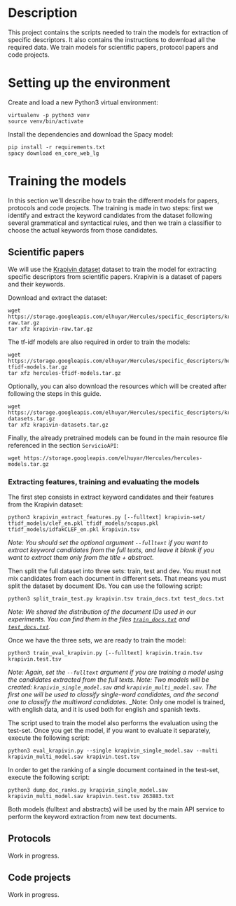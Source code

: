 # Description

This project contains the scripts needed to train the models for extraction of specific descriptors. It also contains the instructions to download all the required data. We train models for scientific papers, protocol papers and code projects.


# Setting up the environment

Create and load a new Python3 virtual environment:

```
virtualenv -p python3 venv
source venv/bin/activate
```

Install the dependencies and download the Spacy model:

```
pip install -r requirements.txt
spacy download en_core_web_lg
```

# Training the models

In this section we'll describe how to train the different models for papers, protocols and code projects. The training is made in two steps: first we identify and extract the keyword candidates from the dataset following several grammatical and syntactical rules, and then we train a classifier to choose the actual keywords from those candidates.


## Scientific papers

We will use the [Krapivin dataset](https://github.com/boudinfl/krapivin-2009-pre) dataset to train the model for extracting specific descriptors from scientific papers. Krapivin is a dataset of papers and their keywords.

Download and extract the dataset:

```
wget https://storage.googleapis.com/elhuyar/Hercules/specific_descriptors/krapivin-raw.tar.gz
tar xfz krapivin-raw.tar.gz
```

The tf-idf models are also required in order to train the models:

```
wget https://storage.googleapis.com/elhuyar/Hercules/specific_descriptors/hercules-tfidf-models.tar.gz
tar xfz hercules-tfidf-models.tar.gz
```

Optionally, you can also download the resources which will be created after following the steps in this guide.

```
wget https://storage.googleapis.com/elhuyar/Hercules/specific_descriptors/krapivin-datasets.tar.gz
tar xfz krapivin-datasets.tar.gz
```

Finally, the already pretrained models can be found in the main resource file referenced in the section `ServicioAPI`:

```
wget https://storage.googleapis.com/elhuyar/Hercules/hercules-models.tar.gz
```

### Extracting features, training and evaluating the models

The first step consists in extract keyword candidates and their features from the Krapivin dataset:

```
python3 krapivin_extract_features.py [--fulltext] krapivin-set/ tfidf_models/clef_en.pkl tfidf_models/scopus.pkl tfidf_models/idfakCLEF_en.pkl krapivin.tsv
```

_Note: You should set the optional argument `--fulltext` if you want to extract keyword candidates from the full texts, and leave it blank if you want to extract them only from the title + abstract._

Then split the full dataset into three sets: train, test and dev. You must not mix candidates from each document in different sets. That means you must split the dataset by document IDs. You can use the following script:

```
python3 split_train_test.py krapivin.tsv train_docs.txt test_docs.txt
```

_Note: We shared the distribution of the document IDs used in our experiments. You can find them in the files [`train_docs.txt`](https://storage.googleapis.com/elhuyar/Hercules/specific_descriptors/train_docs.txt) and [`test_docs.txt`](https://storage.googleapis.com/elhuyar/Hercules/specific_descriptors/test_docs.txt)._

Once we have the three sets, we are ready to train the model:

```
python3 train_eval_krapivin.py [--fulltext] krapivin.train.tsv krapivin.test.tsv
```

_Note: Again, set the `--fulltext` argument if you are training a model using the candidates extracted from the full texts._
_Note: Two models will be created: `krapivin_single_model.sav` and `krapivin_multi_model.sav`. The first one will be used to classify single-word candidates, and the second one to classify the multiword candidates._
_Note: Only one model is trained, with english data, and it is used both for english and spanish texts.

The script used to train the model also performs the evaluation using the test-set. Once you get the model, if you want to evaluate it separately, execute the following script:

```
python3 eval_krapivin.py --single krapivin_single_model.sav --multi krapivin_multi_model.sav krapivin.test.tsv
```

In order to get the ranking of a single document contained in the test-set, execute the following script:

```
python3 dump_doc_ranks.py krapivin_single_model.sav krapivin_multi_model.sav krapivin.test.tsv 263883.txt
```

Both models (fulltext and abstracts) will be used by the main API service to perform the keyword extraction from new text documents.


## Protocols

Work in progress.


## Code projects

Work in progress.
